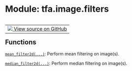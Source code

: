 <div itemscope itemtype="http://developers.google.com/ReferenceObject">
<meta itemprop="name" content="tfa.image.filters" />
<meta itemprop="path" content="Stable" />
</div>

# Module: tfa.image.filters


<table class="tfo-notebook-buttons tfo-api" align="left">

<td>
  <a target="_blank" href="https://github.com/tensorflow/addons/tree/r0.7/tensorflow_addons/image/filters.py">
    <img src="https://www.tensorflow.org/images/GitHub-Mark-32px.png" />
    View source on GitHub
  </a>
</td></table>







## Functions

[`mean_filter2d(...)`](../../tfa/image/mean_filter2d.md): Perform mean filtering on image(s).

[`median_filter2d(...)`](../../tfa/image/median_filter2d.md): Perform median filtering on image(s).



